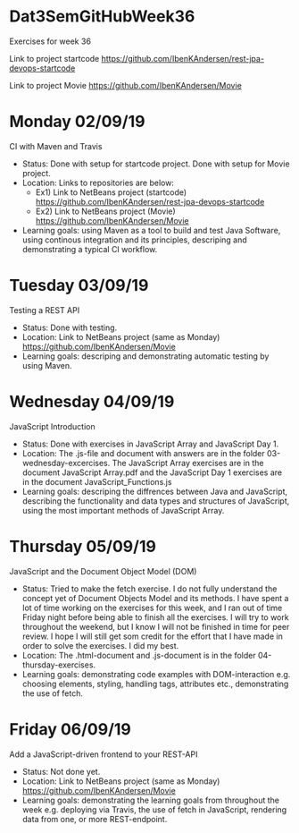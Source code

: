 # Dat3SemGitHubWeek36
Exercises for week 36

Link to project startcode
https://github.com/IbenKAndersen/rest-jpa-devops-startcode

Link to project Movie
https://github.com/IbenKAndersen/Movie

# Monday 02/09/19
CI with Maven and Travis

- Status: Done with setup for startcode project. Done with setup for Movie project. 
- Location: Links to repositories are below:
    - Ex1) Link to NetBeans project (startcode) https://github.com/IbenKAndersen/rest-jpa-devops-startcode
    - Ex2) Link to NetBeans project (Movie) https://github.com/IbenKAndersen/Movie
- Learning goals: using Maven as a tool to build and test Java Software, using continous integration and its principles, descriping and demonstrating a typical CI workflow.

# Tuesday 03/09/19
Testing a REST API

- Status: Done with testing. 
- Location: Link to NetBeans project (same as Monday) https://github.com/IbenKAndersen/Movie
- Learning goals: descriping and demonstrating automatic testing by using Maven. 

# Wednesday 04/09/19
JavaScript Introduction

- Status: Done with exercises in JavaScript Array and JavaScript Day 1. 
- Location: The .js-file and document with answers are in the folder 03-wednesday-excercises. The JavaScript Array exercises are in the document JavaScript Array.pdf and the JavaScript Day 1 exercises are in the document JavaScript_Functions.js
- Learning goals: descriping the diffrences between Java and JavaScript, describing the functionality and data types and structures of JavaScript, using the most important methods of JavaScript Array. 

# Thursday 05/09/19
JavaScript and the Document Object Model (DOM)

- Status: Tried to make the fetch exercise. I do not fully understand the concept yet of Document Objects Model and its methods. I have spent a lot of time working on the exercises for this week, and I ran out of time Friday night before being able to finish all the exercises. I will try to work throughout the weekend, but I know I will not be finished in time for peer review. I hope I will still get som credit for the effort that I have made in order to solve the exercises. I did my best. 
- Location: The .html-document and .js-document is in the folder 04-thursday-exercises. 
- Learning goals: demonstrating code examples with DOM-interaction e.g. choosing elements, styling, handling tags, attributes etc., demonstrating the use of fetch.  

# Friday 06/09/19
Add a JavaScript-driven frontend to your REST-API

- Status: Not done yet.
- Location: Link to NetBeans project (same as Monday) https://github.com/IbenKAndersen/Movie
- Learning goals: demonstrating the learning goals from throughout the week e.g. deploying via Travis, the use of fetch in JavaScript, rendering data from one, or more REST-endpoint. 
